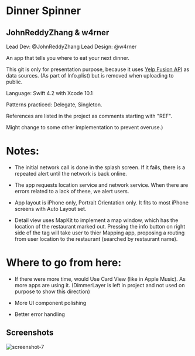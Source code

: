 # Dinner Spinner
## JohnReddyZhang & w4rner

Lead Dev: @JohnReddyZhang
Lead Design: @w4rner

An app that tells you where to eat your next dinner.

This git is only for presentation purpose, because it uses [Yelp Fusion API](https://www.yelp.com/developers/documentation/v3) as data sources. (As part of Info.plist) but is removed when uploading to public.

Language: Swift 4.2 with Xcode 10.1

Patterns practiced: Delegate, Singleton.

References are listed in the project as comments starting with "REF".

Might change to some other implementation to prevent overuse.)



# Notes:

- The initial network call is done in the splash screen. If it fails, there is a repeated alert until the network is back online.

- The app requests location service and network service. When there are errors related to a lack of these, we alert users.

- App layout is iPhone only, Portrait Orientation only. It fits to most iPhone screens with Auto Layout set.

- Detail view uses MapKit to implement a map window, which has the location of the restaurant marked out. Pressing the info button on right side of the tag will take user to thier Mapping app, proposing a routing from user location to the restaurant (searched by restaurant name). 

  


# Where to go from here:

- If there were more time, would Use Card View (like in Apple Music). As more apps are using it.
  (DimmerLayer is left in project and not used on purpose to show this direction)

- More UI component polishing

- Better error handling




## Screenshots

![screenshot-7](https://ws4.sinaimg.cn/large/006tKfTcly1g17q3e50xfj325c0putfn.jpg)

